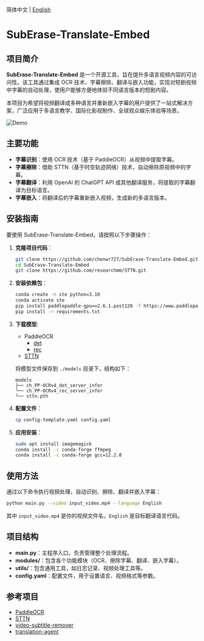 简体中文 | [English](README_EN.md)

# SubErase-Translate-Embed

## 项目简介

**SubErase-Translate-Embed** 是一个开源工具，旨在提升多语言视频内容的可访问性。该工具通过集成 OCR 技术、字幕擦除、翻译与嵌入功能，实现对短剧视频中字幕的自动处理，使用户能够方便地体验不同语言版本的短剧内容。

本项目为希望将视频翻译成多种语言并重新嵌入字幕的用户提供了一站式解决方案，广泛应用于多语言教学、国际化影视制作、全球观众娱乐体验等场景。

![Demo](demo.webp)

## 主要功能

- **字幕识别**：使用 OCR 技术（基于 PaddleOCR）从视频中提取字幕。
- **字幕擦除**：借助 STTN（基于时空轨迹网络）技术，自动擦除原视频中的字幕。
- **字幕翻译**：利用 OpenAI 的 ChatGPT API 或其他翻译服务，将提取的字幕翻译为目标语言。
- **字幕嵌入**：将翻译后的字幕重新嵌入视频，生成新的多语言版本。

## 安装指南

要使用 SubErase-Translate-Embed，请按照以下步骤操作：

1. **克隆项目代码**：
    ```bash
    git clone https://github.com/chenwr727/SubErase-Translate-Embed.git
    cd SubErase-Translate-Embed
    git clone https://github.com/researchmm/STTN.git
    ```

2. **安装依赖包**：
    ```bash
    conda create -n ste python=3.10
    conda activate ste
    pip install paddlepaddle-gpu==2.6.1.post120 -f https://www.paddlepaddle.org.cn/whl/linux/mkl/avx/stable.html
    pip install -r requirements.txt
    ```

3. **下载模型**:
    - PaddleOCR
        - [det](https://paddleocr.bj.bcebos.com/PP-OCRv4/chinese/ch_PP-OCRv4_det_server_infer.tar)
        - [rec](https://paddleocr.bj.bcebos.com/PP-OCRv4/chinese/ch_PP-OCRv4_rec_server_infer.tar)
    - [STTN](https://drive.google.com/file/d/1ZAMV8547wmZylKRt5qR_tC5VlosXD4Wv/view?usp=sharing)
    
    将模型文件保存到 `./models` 目录下，结构如下：
    ```
    models
    ├── ch_PP-OCRv4_det_server_infer
    └── ch_PP-OCRv4_rec_server_infer
    └── sttn.pth
    ```

4. **配置文件**：
    ```bash
    cp config-template.yaml config.yaml
    ```

5. **应用安装**：
    ```bash
    sudo apt install imagemagick
    conda install -c conda-forge ffmpeg
    conda install -c conda-forge gcc=12.2.0
    ```

## 使用方法

通过以下命令执行视频处理，自动识别、擦除、翻译并嵌入字幕：

```bash
python main.py --video input_video.mp4 --language English
```
其中 `input_video.mp4` 是你的视频文件名，`English` 是目标翻译语言代码。

## 项目结构

- **main.py**：主程序入口，负责管理整个处理流程。
- **modules/**：包含各个功能模块（OCR、擦除字幕、翻译、嵌入字幕）。
- **utils/**：包含通用工具，如日志记录、视频处理工具等。
- **config.yaml**：配置文件，用于设置语言、视频格式等参数。

## 参考项目

- [PaddleOCR](https://github.com/PaddlePaddle/PaddleOCR)
- [STTN](https://github.com/researchmm/STTN)
- [video-subtitle-remover](https://github.com/YaoFANGUK/video-subtitle-remover)
- [translation-agent](https://github.com/andrewyng/translation-agent.git)
